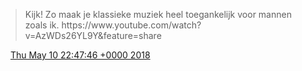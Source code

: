 > Kijk\! Zo maak je klassieke muziek heel toegankelijk voor mannen zoals ik\. https://www\.youtube\.com/watch?v\=AzWDs26YL9Y&feature\=share

<img src="../../media/tweet.ico" width="12" /> [Thu May 10 22:47:46 +0000 2018](https://twitter.com/DromerDenker/status/994710618732187649)